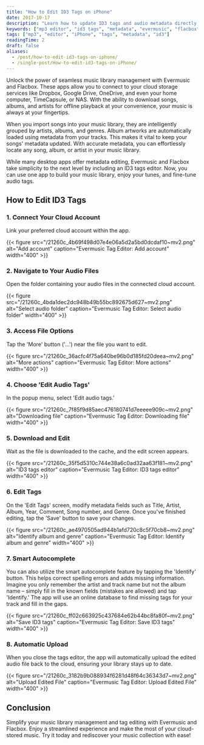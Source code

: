 ```yaml
---
title: "How to Edit ID3 Tags on iPhone"
date: 2017-10-17
description: "Learn how to update ID3 tags and audio metadata directly from your iPhone using the Evermusic and Flacbox apps."
keywords: ["mp3 editor", "id3 tags", "metadata", "evermusic", "flacbox", "iphone tag editor"]
tags: ["mp3", "editor", "iPhone", "tags", "metadata", "id3"]
readingTime: 2
draft: false
aliases:
  - /post/how-to-edit-id3-tags-on-iphone/
  - /single-post/How-to-edit-id3-tags-on-iPhone/
---
```


Unlock the power of seamless music library management with Evermusic and Flacbox. These apps allow you to connect to your cloud storage services like Dropbox, Google Drive, OneDrive, and even your home computer, TimeCapsule, or NAS. With the ability to download songs, albums, and artists for offline playback at your convenience, your music is always at your fingertips.

When you import songs into your music library, they are intelligently grouped by artists, albums, and genres. Album artworks are automatically loaded using metadata from your tracks. This makes it vital to keep your songs' metadata updated. With accurate metadata, you can effortlessly locate any song, album, or artist in your music library.

While many desktop apps offer metadata editing, Evermusic and Flacbox take simplicity to the next level by including an ID3 tags editor. Now, you can use one app to build your music library, enjoy your tunes, and fine-tune audio tags.

## How to Edit ID3 Tags

### 1. Connect Your Cloud Account  
   Link your preferred cloud account within the app.

   {{< figure src="/21260c_4b69f498d07e4e06a5d2a5bd0dcdaf10~mv2.png" alt="Add account" caption="Evermusic Tag Editor: Add account" width="400" >}}

### 2. Navigate to Your Audio Files  
   Open the folder containing your audio files in the connected cloud account.

   {{< figure src="/21260c_4bda1dec2dc948b49b55bc892675d627~mv2.png" alt="Select audio folder" caption="Evermusic Tag Editor: Select audio folder" width="400" >}}

### 3. Access File Options  
   Tap the 'More' button ('...') near the file you want to edit.

   {{< figure src="/21260c_36acfc4f75a640be96b0d185fd20deea~mv2.png" alt="More actions" caption="Evermusic Tag Editor: More actions" width="400" >}}

### 4. Choose 'Edit Audio Tags'  
   In the popup menu, select 'Edit audio tags.'

   {{< figure src="/21260c_7f85f9d85aec476180741d7eeeee909c~mv2.png" alt="Downloading file" caption="Evermusic Tag Editor: Downloading file" width="400" >}}

### 5. Download and Edit  
   Wait as the file is downloaded to the cache, and the edit screen appears.

   {{< figure src="/21260c_35f5d5310c744e38a6c0ad32aa63f181~mv2.png" alt="ID3 tags editor" caption="Evermusic Tag Editor: ID3 tags editor" width="400" >}}

### 6. Edit Tags  
   On the 'Edit Tags' screen, modify metadata fields such as Title, Artist, Album, Year, Comment, Song number, and Genre. Once you've finished editing, tap the 'Save' button to save your changes.

   {{< figure src="/21260c_ae4970505ad944b1afd720c8c5f70cb8~mv2.png" alt="Identify album and genre" caption="Evermusic Tag Editor: Identify album and genre" width="400" >}}

### 7. Smart Autocomplete  
   You can also utilize the smart autocomplete feature by tapping the 'Identify' button. This helps correct spelling errors and adds missing information. Imagine you only remember the artist and track name but not the album name – simply fill in the known fields (mistakes are allowed) and tap 'Identify.' The app will use an online database to find missing tags for your track and fill in the gaps.

   {{< figure src="/21260c_ff02c663925c437684e62b44bc8fa80f~mv2.png" alt="Save ID3 tags" caption="Evermusic Tag Editor: Save ID3 tags" width="400" >}}

### 8. Automatic Upload  
   When you close the tags editor, the app will automatically upload the edited audio file back to the cloud, ensuring your library stays up to date.

   {{< figure src="/21260c_3182b9b088934f6281d48f64c36343d7~mv2.png" alt="Upload Edited File" caption="Evermusic Tag Editor: Upload Edited File" width="400" >}}

## Conclusion

Simplify your music library management and tag editing with Evermusic and Flacbox. Enjoy a streamlined experience and make the most of your cloud-stored music. Try it today and rediscover your music collection with ease!
